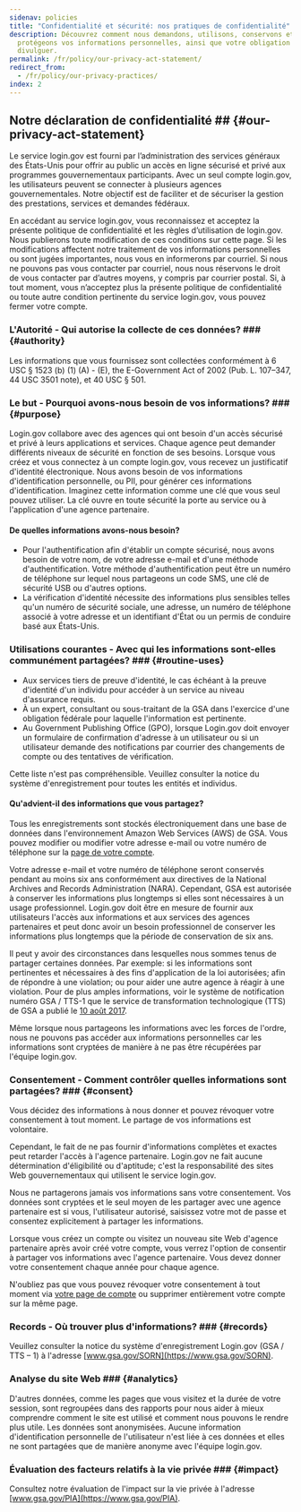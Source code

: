 ```yaml
---
sidenav: policies
title: "Confidentialité et sécurité: nos pratiques de confidentialité"
description: Découvrez comment nous demandons, utilisons, conservons et
  protégeons vos informations personnelles, ainsi que votre obligation de les
  divulguer.
permalink: /fr/policy/our-privacy-act-statement/
redirect_from:
  - /fr/policy/our-privacy-practices/
index: 2
---
```

## Notre déclaration de confidentialité ## {#our-privacy-act-statement}

Le service login.gov est fourni par l’administration des services généraux des États-Unis pour offrir au public un accès en ligne sécurisé et privé aux programmes gouvernementaux participants. Avec un seul compte login.gov, les utilisateurs peuvent se connecter à plusieurs agences gouvernementales. Notre objectif est de faciliter et de sécuriser la gestion des prestations, services et demandes fédéraux.

En accédant au service login.gov, vous reconnaissez et acceptez la présente politique de confidentialité et les règles d’utilisation de login.gov. Nous publierons toute modification de ces conditions sur cette page. Si les modifications affectent notre traitement de vos informations personnelles ou sont jugées importantes, nous vous en informerons par courriel. Si nous ne pouvons pas vous contacter par courriel, nous nous réservons le droit de vous contacter par d’autres moyens, y compris par courrier postal. Si, à tout moment, vous n’acceptez plus la présente politique de confidentialité ou toute autre condition pertinente du service login.gov, vous pouvez fermer votre compte.

### L'Autorité - Qui autorise la collecte de ces données? ### {#authority}

Les informations que vous fournissez sont collectées conformément à 6 USC § 1523 (b) (1) (A) - (E), the E-Government Act of 2002 (Pub. L. 107–347, 44 USC 3501 note), et 40 USC § 501.

### Le but - Pourquoi avons-nous besoin de vos informations? ### {#purpose}

Login.gov collabore avec des agences qui ont besoin d'un accès sécurisé et privé à leurs applications et services. Chaque agence peut demander différents niveaux de sécurité en fonction de ses besoins. Lorsque vous créez et vous connectez à un compte login.gov, vous recevez un justificatif d'identité électronique. Nous avons besoin de vos informations d'identification personnelle, ou PII, pour générer ces informations d'identification. Imaginez cette information comme une clé que vous seul pouvez utiliser. La clé ouvre en toute sécurité la porte au service ou à l'application d'une agence partenaire.

#### De quelles informations avons-nous besoin?

* Pour l'authentification afin d'établir un compte sécurisé, nous avons besoin de votre nom, de votre adresse e-mail et d'une méthode d'authentification. Votre méthode d'authentification peut être un numéro de téléphone sur lequel nous partageons un code SMS, une clé de sécurité USB ou d'autres options.
* La vérification d'identité nécessite des informations plus sensibles telles qu'un numéro de sécurité sociale, une adresse, un numéro de téléphone associé à votre adresse et un identifiant d'État ou un permis de conduire basé aux États-Unis.

### Utilisations courantes - Avec qui les informations sont-elles communément partagées? ### {#routine-uses}

* Aux services tiers de preuve d'identité, le cas échéant à la preuve d'identité d'un individu pour accéder à un service au niveau d'assurance requis.
* À un expert, consultant ou sous-traitant de la GSA dans l'exercice d'une obligation fédérale pour laquelle l'information est pertinente.
* Au Government Publishing Office (GPO), lorsque Login.gov doit envoyer un formulaire de confirmation d'adresse à un utilisateur ou si un utilisateur demande des notifications par courrier des changements de compte ou des tentatives de vérification.

Cette liste n'est pas compréhensible. Veuillez consulter la notice du système d'enregistrement pour toutes les entités et individus.

#### Qu'advient-il des informations que vous partagez?

Tous les enregistrements sont stockés électroniquement dans une base de données dans l'environnement Amazon Web Services (AWS) de GSA. Vous pouvez modifier ou modifier votre adresse e-mail ou votre numéro de téléphone sur la [page de votre compte](https://secure.login.gov/account).

Votre adresse e-mail et votre numéro de téléphone seront conservés pendant au moins six ans conformément aux directives de la National Archives and Records Administration (NARA). Cependant, GSA est autorisée à conserver les informations plus longtemps si elles sont nécessaires à un usage professionnel. Login.gov doit être en mesure de fournir aux utilisateurs l'accès aux informations et aux services des agences partenaires et peut donc avoir un besoin professionnel de conserver les informations plus longtemps que la période de conservation de six ans.

Il peut y avoir des circonstances dans lesquelles nous sommes tenus de partager certaines données. Par exemple: si les informations sont pertinentes et nécessaires à des fins d'application de la loi autorisées; afin de répondre à une violation; ou pour aider une autre agence à réagir à une violation. Pour de plus amples informations, voir le système de notification numéro GSA / TTS-1 que le service de transformation technologique (TTS) de GSA a publié le [10 août 2017](https://www.federalregister.gov/documents/2017/08/10/2017-16852/privacy-act-of-1974-system-of-records).

Même lorsque nous partageons les informations avec les forces de l'ordre, nous ne pouvons pas accéder aux informations personnelles car les informations sont cryptées de manière à ne pas être récupérées par l'équipe login.gov.

### Consentement - Comment contrôler quelles informations sont partagées? ### {#consent}

Vous décidez des informations à nous donner et pouvez révoquer votre consentement à tout moment. Le partage de vos informations est volontaire.

Cependant, le fait de ne pas fournir d'informations complètes et exactes peut retarder l'accès à l'agence partenaire. Login.gov ne fait aucune détermination d'éligibilité ou d'aptitude; c'est la responsabilité des sites Web gouvernementaux qui utilisent le service login.gov.

Nous ne partagerons jamais vos informations sans votre consentement. Vos données sont cryptées et le seul moyen de les partager avec une agence partenaire est si vous, l'utilisateur autorisé, saisissez votre mot de passe et consentez explicitement à partager les informations.

Lorsque vous créez un compte ou visitez un nouveau site Web d'agence partenaire après avoir créé votre compte, vous verrez l'option de consentir à partager vos informations avec l'agence partenaire. Vous devez donner votre consentement chaque année pour chaque agence.

N'oubliez pas que vous pouvez révoquer votre consentement à tout moment via [votre page de compte](https://secure.login.gov/account) ou supprimer entièrement votre compte sur la même page.

### Records - Où trouver plus d'informations? ### {#records}

Veuillez consulter la notice du système d'enregistrement Login.gov (GSA / TTS – 1) à l'adresse [www.gsa.gov/SORN](https://www.gsa.gov/SORN).

### Analyse du site Web ### {#analytics}

D'autres données, comme les pages que vous visitez et la durée de votre session, sont regroupées dans des rapports pour nous aider à mieux comprendre comment le site est utilisé et comment nous pouvons le rendre plus utile. Les données sont anonymisées. Aucune information d'identification personnelle de l'utilisateur n'est liée à ces données et elles ne sont partagées que de manière anonyme avec l'équipe login.gov.

### Évaluation des facteurs relatifs à la vie privée ### {#impact}

Consultez notre évaluation de l'impact sur la vie privée à l'adresse [www.gsa.gov/PIA](https://www.gsa.gov/PIA).